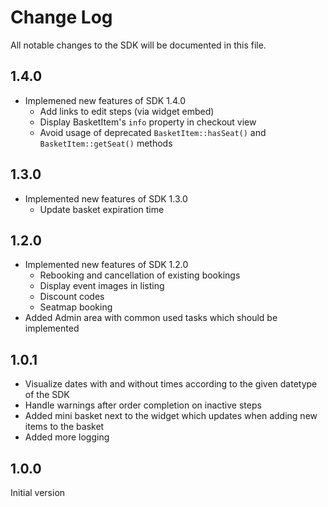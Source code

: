 # Change Log

All notable changes to the SDK will be documented in this file.

## 1.4.0

* Implemened new features of SDK 1.4.0
  * Add links to edit steps (via widget embed)
  * Display BasketItem's `info` property in checkout view
  * Avoid usage of deprecated `BasketItem::hasSeat()` and `BasketItem::getSeat()` methods

## 1.3.0

* Implemented new features of SDK 1.3.0
  * Update basket expiration time
  

## 1.2.0

* Implemented new features of SDK 1.2.0
  * Rebooking and cancellation of existing bookings
  * Display event images in listing
  * Discount codes
  * Seatmap booking
* Added Admin area with common used tasks which should be implemented


## 1.0.1

* Visualize dates with and without times according to the given datetype of the SDK
* Handle warnings after order completion on inactive steps
* Added mini basket next to the widget which updates when adding new items to the basket
* Added more logging

## 1.0.0

Initial version
